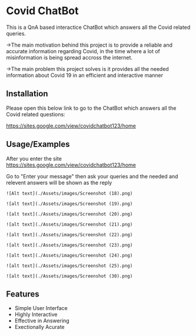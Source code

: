 
# Covid ChatBot

This is a QnA based interactice ChatBot which answers all the Covid related queries.



->The main motivation behind this project is to provide a reliable and accurate information regarding Covid, in the time where a lot of misinformation is being spread accross the internet.

->The main problem this project solves is it provides all the needed information about Covid 19 in an efficient and interactive manner

 
## Installation

Please open this below link to go to the ChatBot which answers all the Covid related questions:

  https://sites.google.com/view/covidchatbot123/home
    
## Usage/Examples

After you enter the site 
https://sites.google.com/view/covidchatbot123/home

Go to "Enter your message" then ask your queries and the needed and relevent answers will be shown as the reply

    ![Alt text](./Assets/images/Screenshot (18).png)
    
    ![alt text](./Assets/images/Screenshot (19).png)

    ![alt text](./Assets/images/Screenshot (20).png)

    ![alt text](./Assets/images/Screenshot (21).png)

    ![alt text](./Assets/images/Screenshot (22).png)
    
    ![alt text](./Assets/images/Screenshot (23).png)

    ![alt text](./Assets/images/Screenshot (24).png)

    ![alt text](./Assets/images/Screenshot (25).png)

    ![alt text](./Assets/images/Screenshot (30).png)
  
## Features

- Simple User Interface
- Highly Interactive
- Effective in Answering
- Exectionally Acurate 

